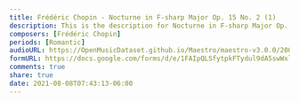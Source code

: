 ```yaml
---
title: Frédéric Chopin - Nocturne in F-sharp Major Op. 15 No. 2 (1)
description: This is the description for Nocturne in F-sharp Major Op. 15 No. 2 by Frédéric Chopin
composers: [Frédéric Chopin]
periods: [Romantic]
audioURL: https://OpenMusicDataset.github.io/Maestro/maestro-v3.0.0/2008/MIDI-Unprocessed_17_R2_2008_01-04_ORIG_MID--AUDIO_17_R2_2008_wav--1.midi
formURL: https://docs.google.com/forms/d/e/1FAIpQLSfytpkFTydul9dA5swWxlgK-KlpYeisCzxkYlRXHk3z7notbQ/viewform
comments: true
share: true
date: 2021-08-08T07:43:13-06:00
---
```

